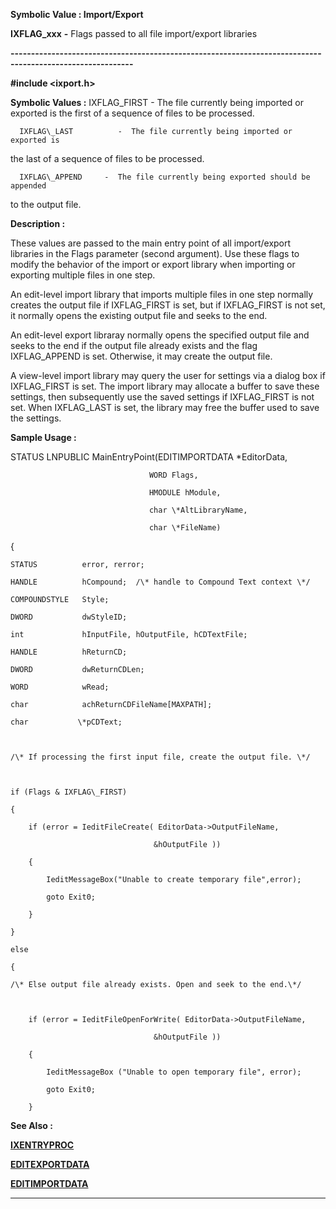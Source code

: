 




<!--
 /\* Font Definitions \*/
 @font-face
 {font-family:Courier;
 panose-1:2 7 4 9 2 2 5 2 4 4;}
@font-face
 {font-family:"Tms Rmn";
 panose-1:2 2 6 3 4 5 5 2 3 4;}
@font-face
 {font-family:Helv;
 panose-1:2 11 6 4 2 2 2 3 2 4;}
@font-face
 {font-family:"Cambria Math";
 panose-1:2 4 5 3 5 4 6 3 2 4;}
 /\* Style Definitions \*/
 p.MsoNormal, li.MsoNormal, div.MsoNormal
 {margin-top:0cm;
 margin-right:0cm;
 margin-bottom:8.0pt;
 margin-left:0cm;
 line-height:107%;
 font-size:11.0pt;
 font-family:"Calibri",sans-serif;}
.MsoChpDefault
 {font-size:11.0pt;}
.MsoPapDefault
 {margin-bottom:8.0pt;
 line-height:107%;}
 /\* Page Definitions \*/
 @page WordSection1
 {size:612.0pt 792.0pt;
 margin:72.0pt 72.0pt 72.0pt 72.0pt;}
div.WordSection1
 {page:WordSection1;}
-->




 


**Symbolic Value : Import/Export**



**IXFLAG\_xxx** **-** Flags passed
to all file import/export libraries


**----------------------------------------------------------------------------------------------------------**



**#include <ixport.h>**


 **Symbolic Values :**      IXFLAG\_FIRST         -  The file currently being imported or
exported is the first of a sequence of files to be processed.  

  

      IXFLAG\_LAST          -  The file currently being imported or exported is
the last of a sequence of files to be processed.  

  

      IXFLAG\_APPEND     -  The file currently being exported should be appended
to the output file.  

  




**Description :**



These values
are passed to the main entry point of all import/export libraries in the Flags
parameter (second argument). Use these flags to modify the behavior of the
import or export library when importing or exporting multiple files in one
step.  

  

An edit-level import library that imports multiple files in one step normally
creates the output file if IXFLAG\_FIRST is set, but if IXFLAG\_FIRST is not set,
it normally opens the existing output file and seeks to the end.  

  

An edit-level export libraray normally opens the specified output file and
seeks to the end if the output file already exists and the flag IXFLAG\_APPEND
is set. Otherwise, it may create the output file.  

  

A view-level import library may query the user for settings via a dialog box if
IXFLAG\_FIRST is set. The import library may allocate a buffer to save these
settings, then subsequently use the saved settings if IXFLAG\_FIRST is not set.
When IXFLAG\_LAST is set, the library may free the buffer used to save the
settings.


 **Sample Usage :**


STATUS LNPUBLIC 
MainEntryPoint(EDITIMPORTDATA \*EditorData,  

                                   WORD Flags,  

                                   HMODULE hModule,  

                                   char \*AltLibraryName,  

                                   char \*FileName)  

{  

    STATUS          error, rerror;  

    HANDLE          hCompound;  /\* handle to Compound Text context \*/  

    COMPOUNDSTYLE   Style;  

    DWORD           dwStyleID;  

    int             hInputFile, hOutputFile, hCDTextFile;  

    HANDLE          hReturnCD;  

    DWORD           dwReturnCDLen;  

    WORD            wRead;  

    char            achReturnCDFileName[MAXPATH];  

    char           \*pCDText;  

  

    /\* If processing the first input file, create the output file. \*/  

  

    if (Flags & IXFLAG\_FIRST)  

    {  

        if (error = IeditFileCreate( EditorData->OutputFileName,  

                                    &hOutputFile ))  

        {  

            IeditMessageBox("Unable to create temporary file",error);  

            goto Exit0;  

        }  

    }  

    else  

    {  

    /\* Else output file already exists. Open and seek to the end.\*/  

  

        if (error = IeditFileOpenForWrite( EditorData->OutputFileName,  

                                    &hOutputFile ))  

        {  

            IeditMessageBox ("Unable to open temporary file", error);  

            goto Exit0;  

        }  

    


 **See Also :**


**[IXENTRYPROC](IXENTRYPROC.md)**


**[EDITEXPORTDATA](EDITEXPORTDATA.md)**


**[EDITIMPORTDATA](EDITIMPORTDATA.md)**



----------------------------------------------------------------------------------------------------------


 





